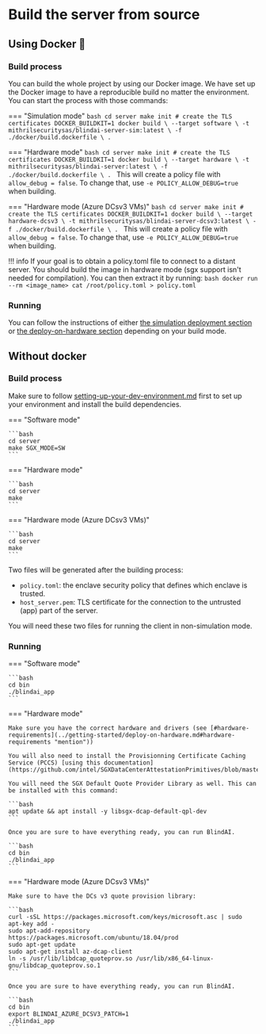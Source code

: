 # Build the server from source

## Using Docker 🐳

### Build process

You can build the whole project by using our Docker image. We have set up the Docker image to have a reproducible build no matter the environment. You can start the process with those commands:

=== "Simulation mode"
    ```bash
    cd server
    make init # create the TLS certificates
    DOCKER_BUILDKIT=1 docker build \
        --target software \
        -t mithrilsecuritysas/blindai-server-sim:latest \
        -f ./docker/build.dockerfile \
        .
    ```

=== "Hardware mode"
    ```bash
    cd server
    make init # create the TLS certificates
    DOCKER_BUILDKIT=1 docker build \
        --target hardware \
        -t mithrilsecuritysas/blindai-server:latest \
        -f ./docker/build.dockerfile \
        .
    ```
    This will create a policy file with `allow_debug = false`. To change that, use `-e POLICY_ALLOW_DEBUG=true` when building.

=== "Hardware mode (Azure DCsv3 VMs)"
    ```bash
    cd server
    make init # create the TLS certificates
    DOCKER_BUILDKIT=1 docker build \
        --target hardware-dcsv3 \
        -t mithrilsecuritysas/blindai-server-dcsv3:latest \
        -f ./docker/build.dockerfile \
        .
    ```
    This will create a policy file with `allow_debug = false`. To change that, use `-e POLICY_ALLOW_DEBUG=true` when building.

!!! info
    If your goal is to obtain a policy.toml file to connect to a distant server. You should build the image in hardware mode (sgx support isn't needed for compilation). You can then extract it by running:
    ```bash
    docker run --rm <image_name> cat /root/policy.toml > policy.toml
    ```

### Running

You can follow the instructions of either [the simulation deployment section](../getting-started/quick-start.md) or [the deploy-on-hardware section](../getting-started/deploy-on-hardware.md) depending on your build mode.


## Without docker

### Build process

Make sure to follow [setting-up-your-dev-environment.md](setting-up-your-dev-environment.md "mention") first to set up your environment and install the build dependencies.


=== "Software mode"

    ```bash
    cd server
    make SGX_MODE=SW
    ```

=== "Hardware mode"

    ```bash
    cd server
    make
    ```

=== "Hardware mode (Azure DCsv3 VMs)"

    ```bash
    cd server
    make
    ```

Two files will be generated after the building process:

* `policy.toml`: the enclave security policy that defines which enclave is trusted.
* `host_server.pem`: TLS certificate for the connection to the untrusted (app) part of the server.

You will need these two files for running the client in non-simulation mode.

### Running

=== "Software mode"

    ```bash
    cd bin
    ./blindai_app
    ```

=== "Hardware mode"

    Make sure you have the correct hardware and drivers (see [#hardware-requirements](../getting-started/deploy-on-hardware.md#hardware-requirements "mention"))

    You will also need to install the Provisionning Certificate Caching Service (PCCS) [using this documentation](https://github.com/intel/SGXDataCenterAttestationPrimitives/blob/master/QuoteGeneration/pccs/README.md).

    You will need the SGX Default Quote Provider Library as well. This can be installed with this command:

    ```bash
    apt update && apt install -y libsgx-dcap-default-qpl-dev
    ```

    Once you are sure to have everything ready, you can run BlindAI.

    ```bash
    cd bin
    ./blindai_app
    ```

=== "Hardware mode (Azure DCsv3 VMs)"

    Make sure to have the DCs v3 quote provision library:

    ```bash
    curl -sSL https://packages.microsoft.com/keys/microsoft.asc | sudo apt-key add -
    sudo apt-add-repository https://packages.microsoft.com/ubuntu/18.04/prod
    sudo apt-get update
    sudo apt-get install az-dcap-client
    ln -s /usr/lib/libdcap_quoteprov.so /usr/lib/x86_64-linux-gnu/libdcap_quoteprov.so.1
    ```

    Once you are sure to have everything ready, you can run BlindAI.

    ```bash
    cd bin
    export BLINDAI_AZURE_DCSV3_PATCH=1
    ./blindai_app
    ```


